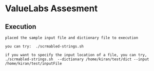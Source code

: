ValueLabs Assesment
=================

## Execution
```
placed the sample input file and dictionary file to execution

you can try:  ./scrmabled-strings.sh

if you want to specify the input location of a file, you can try,
./scrmabled-strings.sh  --dictionary /home/kiran/test/dict --input /home/kiran/test/inputFile

```
